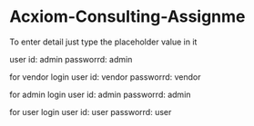 # Acxiom-Consulting-Assignme

To enter detail  just type the placeholder value in it

user id: admin
passworrd: admin


for vendor login
user id: vendor
passworrd: vendor

for admin login
user id: admin
passworrd: admin

for user login
user id: user
passworrd: user

